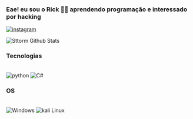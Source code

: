 ### Eae! eu sou o Rick 👋🏼 aprendendo programação e interessado por hacking

[![instagram](https://img.shields.io/badge/Instagram-E4405F?style=for-the-badge&logo=instagram&logoColor=white)](https://instagram.com/sttorm_1/)

![Sttorm Github Stats](https://github-readme-stats.vercel.app/api?username=sttorm1&show_icons=true&theme=dark)

### Tecnologias

<div style="display": inline_block><br/>
    <img align="center" alt="python" src="https://img.shields.io/badge/Python-14354C?style=for-the-badge&logo=python&logoColor=white" />
    <img align="center" alt="C#" src="https://img.shields.io/badge/C%23-239120?style=for-the-badge&logo=c-sharp&logoColor=white" />   

</div>

### OS

<div style="display": inline_block><br/>
    <img align="center" alt="Windows" src="https://img.shields.io/badge/Windows-0078D6?style=for-the-badge&logo=windows&logoColor=white" />
    <img align="center" alt="kali Linux" src="https://img.shields.io/badge/Linux-FCC624?style=for-the-badge&logo=linux&logoColor=black" />

